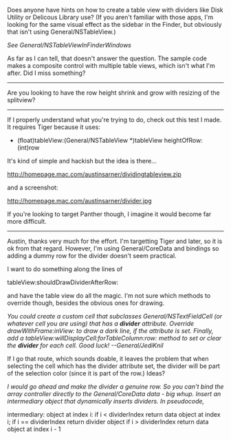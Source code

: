 Does anyone have hints on how to create a table view with dividers like Disk Utility or Delicous Library use? (If you aren't familiar with those apps, I'm looking for the same visual effect as the sidebar in the Finder, but obviously that isn't using General/NSTableView.)

*See General/NSTableViewInFinderWindows*

As far as I can tell, that doesn't answer the question. The sample code makes a composite control with multiple table views, which isn't what I'm after. Did I miss something?

----

Are you looking to have the row height shrink and grow with resizing of the splitview?

----

If I properly understand what you're trying to do, check out this test I made.  It requires Tiger because it uses:

- (float)tableView:(General/NSTableView *)tableView heightOfRow:(int)row

It's kind of simple and hackish but the idea is there...

http://homepage.mac.com/austinsarner/dividingtableview.zip

and a screenshot:

http://homepage.mac.com/austinsarner/divider.jpg

If you're looking to target Panther though, I imagine it would become far more difficult.


----

Austin, thanks very much for the effort. I'm targetting Tiger and later, so it is ok from that regard. However, I'm using General/CoreData and bindings so adding a dummy row for the divider doesn't seem practical.

I want to do something along the lines of

tableView:shouldDrawDividerAfterRow:

and have the table view do all the magic. I'm not sure which methods to override though, besides the obvious ones for drawing.

*You could create a custom cell that subclasses General/NSTextFieldCell (or whatever cell you are using) that has a **divider** attribute. Override     drawWithFrame:inView: to draw a dark line, if the attribute is set. Finally, add a     tableView:willDisplayCell:forTableColumn:row: method to set or clear the **divider** for each cell. Good luck! --General/JediKnil*

If I go that route, which sounds doable, it leaves the problem that when selecting the cell which has the divider attribute set, the divider will be part of the selection color (since it is part of the row.) Ideas?

*I would go ahead and make the divider a genuine row.  So you can't bind the array controller directly to the General/CoreData data - big whup.  Insert an intermediary object that dynamically inserts dividers. In pseudocode,*

    
intermediary: object at index i:
    if i < dividerIndex
        return data object at index i;
    if i == dividerIndex
        return divider object
    if i > dividerIndex
        return data object at index i - 1
